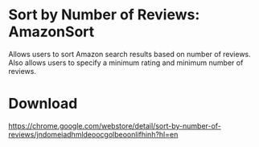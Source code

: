 # Sort by Number of Reviews: AmazonSort
Allows users to sort Amazon search results based on number of reviews. Also allows users to specify a minimum rating and minimum number of reviews.

# Download
https://chrome.google.com/webstore/detail/sort-by-number-of-reviews/jndomeiadhmldeoocgolbeoonlifhinh?hl=en

